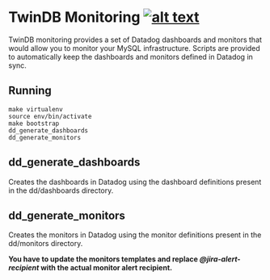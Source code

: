 # TwinDB Monitoring [![alt text](https://travis-ci.org/twindb/monitoring.svg?branch=master "Travis Build Status")](https://travis-ci.org/twindb/monitoring)

TwinDB monitoring provides a set of Datadog dashboards and monitors that would allow you to monitor your MySQL 
infrastructure. Scripts are provided to automatically keep the dashboards and monitors defined in Datadog in sync.
 
## Running

    make virtualenv
    source env/bin/activate
    make bootstrap
    dd_generate_dashboards
    dd_generate_monitors
    
## dd_generate_dashboards
Creates the dashboards in Datadog using the dashboard definitions present in the dd/dashboards directory.

## dd_generate_monitors
Creates the monitors in Datadog using the monitor definitions present in the dd/monitors directory.

**You have to update the monitors templates and replace _@jira-alert-recipient_ with the actual monitor alert recipient.**